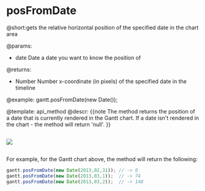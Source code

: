 posFromDate
=============
@short:gets the relative horizontal position of the specified date in the chart area
	

@params:
- date	Date	a date you want to know the position of

@returns:
- Number	Number	x-coordinate (in pixels) of the specified date in the timeline




@example:
gantt.posFromDate(new Date());

@template:	api_method
@descr:
{{note
The method returns the position of a date that is currently rendered in the Gantt chart. If a date isn't rendered in the chart - the method will return 'null'.
}}

<img style="padding-top:15px; padding-bottom:15px;" src="desktop/gantt_localized.png"/>

For example, for the Gantt chart above, the method will return the following:

~~~js
gantt.posFromDate(new Date(2013,02,31)); // -> 0
gantt.posFromDate(new Date(2013,03,1));  // -> 74
gantt.posFromDate(new Date(2013,03,2));  // -> 148
~~~ 